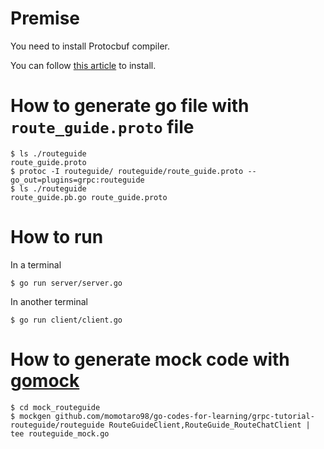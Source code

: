 # Premise

You need to install Protocbuf compiler.

You can follow [this article](https://medium.com/@erika_dike/installing-the-protobuf-compiler-on-a-mac-a0d397af46b8) to install.

# How to generate go file with `route_guide.proto` file

```
$ ls ./routeguide
route_guide.proto
$ protoc -I routeguide/ routeguide/route_guide.proto --go_out=plugins=grpc:routeguide
$ ls ./routeguide
route_guide.pb.go route_guide.proto
```

# How to run

In a terminal

```
$ go run server/server.go
```

In another terminal

```
$ go run client/client.go
```

# How to generate mock code with [gomock](https://godoc.org/github.com/golang/mock/gomock)

```
$ cd mock_routeguide
$ mockgen github.com/momotaro98/go-codes-for-learning/grpc-tutorial-routeguide/routeguide RouteGuideClient,RouteGuide_RouteChatClient | tee routeguide_mock.go
```
